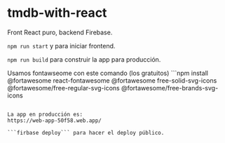 # tmdb-with-react

Front React puro, backend Firebase.

```npm run start``` y para iniciar frontend.

```npm run build``` para construir la app para producción.

Usamos fontawseome con este comando (los gratuitos) ```npm install @fortawesome react-fontawesome @fortawesome free-solid-svg-icons @fortawesome/free-regular-svg-icons @fortawesome/free-brands-svg-icons
```

La app en producción es:
https://web-app-50f58.web.app/

```firbase deploy``` para hacer el deploy público.